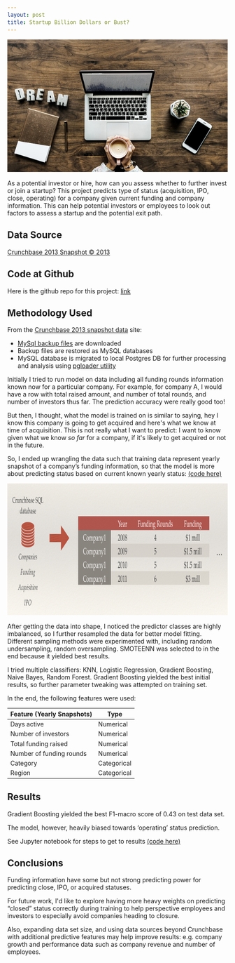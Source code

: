 ```yaml
---
layout: post
title: Startup Billion Dollars or Bust?
---
```

<p align="center">
  <img src="../images/startup.jpg">
</p>

As a potential investor or hire, how can you assess whether to further invest or join a startup? This project predicts type of status (acquisition, IPO, close, operating) for a company given current funding and company information.
This can help potential investors or employees to look out factors to assess a startup and the potential exit path.

## Data Source
[Crunchbase 2013 Snapshot © 2013](https://data.crunchbase.com/docs/2013-snapshot)

## Code at Github
Here is the github repo for this project: [link](https://github.com/pytgit/startup-classification)

## Methodology Used
From the [Crunchbase 2013 snapshot data](https://data.crunchbase.com/docs/2013-snapshot) site:
* [MySql backup files](https://dev.mysql.com/doc/refman/8.0/en/mysqldump.html) are downloaded
* Backup files are restored as MySQL databases
* MySQL database is migrated to local Postgres DB for further processing and analysis using [pgloader utility](https://pgloader.io/)

Initially I tried to run model on data including all funding rounds information known now for a particular company. For example, for company A, I would have a row with total raised amount, and number of total rounds, and number of investors thus far. The prediction accuracy were really good too!

But then, I thought, what the model is trained on is similar to saying, hey I know this company is going to get acquired and here's what we know at time of acquisition. This is not really what I want to predict: I want to know given what we know *so far* for a company, if it's likely to get acquired or not in the future.

So, I ended up wrangling the data such that training data represent yearly snapshot of a company’s funding information, so that the model is more about predicting status based on current known yearly status: [(code here)](https://github.com/pytgit/startup-classification/blob/master/Clean%20data%20and%20feature%20engineering.ipynb)

<p align="center">
  <img width="1000" height="300" src="../images/data_wrangling.png">
</p>

After getting the data into shape, I noticed the predictor classes are highly imbalanced, so I further resampled the data for better model fitting. Different sampling methods were experimented with, including random undersampling, random oversampling. SMOTEENN was selected to in the end because it yielded best results.

I tried multiple classifiers: KNN, Logistic Regression, Gradient Boosting, Naive Bayes, Random Forest. Gradient Boosting yielded the best initial results, so further parameter tweaking was attempted on training set.

In the end, the following features were used:

| Feature (Yearly Snapshots)    | Type                   |
|-------------------------------|------------------------|
| Days active                   | Numerical              |
| Number of investors           | Numerical              |
| Total funding raised          | Numerical              |
| Number of funding rounds      | Numerical              |
| Category                      | Categorical            |
| Region                        | Categorical            |

## Results
Gradient Boosting yielded the best F1-macro score of 0.43 on test data set.

The model, however, heavily biased towards ‘operating’ status prediction.

See Jupyter notebook for steps to get to results [(code here)](https://github.com/pytgit/startup-classification/blob/master/Model%20training.ipynb)

## Conclusions
Funding information have some but not strong predicting power for predicting close, IPO, or acquired statuses.

For future work, I'd like to explore having more heavy weights on predicting “closed” status correctly during training to help perspective employees and investors to especially avoid companies heading to closure.

Also, expanding data set size, and using data sources beyond Crunchbase with additional predictive features may help improve results: e.g. company growth and performance data such as company revenue and number of employees.
